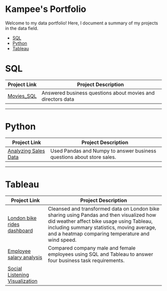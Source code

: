 # Kampee's Portfolio

Welcome to my data portfolio! Here, I document a summary of my projects in the data field.

- [SQL](#sql)
- [Python](#python)
- [Tableau](#tableau)

# SQL

| Project Link | Project Description | 
|---|---|
| [Movies_SQL](https://github.com/stlionnn/Movies_SQL)| Answered business questions about movies and directors data
***
# Python

| Project Link | Project Description | 
|---|---|
| [Analyzing Sales Data](https://datalore.jetbrains.com/notebook/7Uyhqpw7GPlvhVo2hkrDZF/iHfLnzPVg6y4i7SdcYEa3N)| Used Pandas and Numpy to answer business questions about store sales.
***
# Tableau

| Project Link | Project Description | 
|---|---|
| [London bike rides dashboard](https://github.com/stlionnn/London_bike_rides_visualization)| Cleansed and transformed data on London bike sharing using Pandas and then visualized how did weather affect bike usage using Tableau, including summary statistics, moving average, and a heatmap comparing temperature and wind speed.
| [Employee salary analysis](https://github.com/stlionnn/Employee_analysis)| Compared company male and female employees using SQL and Tableau to answer four business task requirements. 
| [Social Listening Visualization](https://github.com/stlionnn/Movies_SQL)| 
